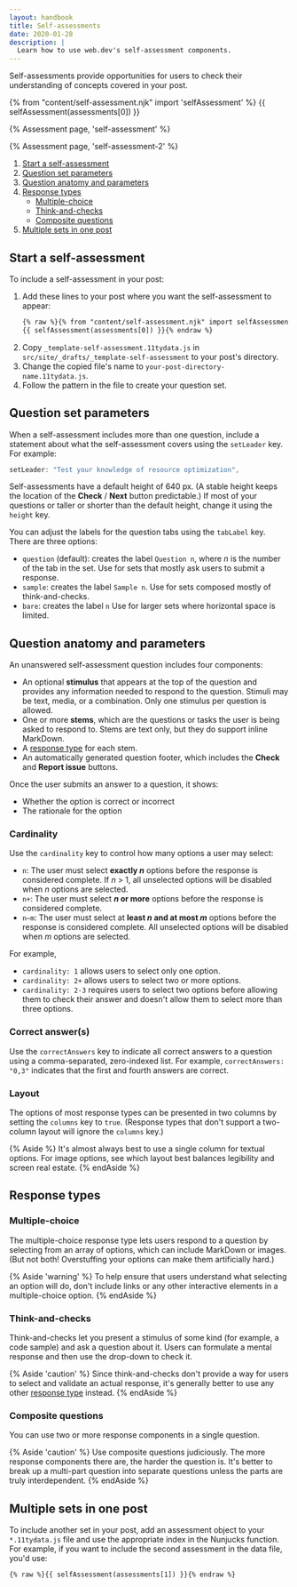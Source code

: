 ```yaml
---
layout: handbook
title: Self-assessments
date: 2020-01-28
description: |
  Learn how to use web.dev's self-assessment components.
---
```


Self-assessments provide opportunities for users
to check their understanding of concepts covered in your post.

<!--lint disable no-unescaped-template-tags-->
{% from "content/self-assessment.njk" import 'selfAssessment' %}
{{ selfAssessment(assessments[0]) }}
<!--lint disable no-unescaped-template-tags-->
{% Assessment page, 'self-assessment' %}

{% Assessment page, 'self-assessment-2' %}

1. [Start a self-assessment](#start-a-self-assessment)
1. [Question set parameters](#question-set-parameters)
1. [Question anatomy and parameters](#question-anatomy-and-parameters)
1. [Response types](#response-types)
    - [Multiple-choice](#multiple-choice)
    - [Think-and-checks](#think-and-checks)
    - [Composite questions](#composite-questions)
1. [Multiple sets in one post](#multiple-sets-in-one-post)

## Start a self-assessment

To include a self-assessment in your post:
1. Add these lines to your post where you want the self-assessment to appear:
    ```html
    {% raw %}{% from "content/self-assessment.njk" import selfAssessment %}
    {{ selfAssessment(assessments[0]) }}{% endraw %}
    ```
1. Copy `_template-self-assessment.11tydata.js` in `src/site/_drafts/_template-self-assessment`
   to your post's directory.
1. Change the copied file's name to `your-post-directory-name.11tydata.js`.
1. Follow the pattern in the file to create your question set.

## Question set parameters

When a self-assessment includes more than one question,
include a statement about what the self-assessment covers
using the `setLeader` key. For example:

```js
setLeader: "Test your knowledge of resource optimization",
```

Self-assessments have a default height of 640&nbsp;px.
(A stable height keeps the location of the **Check** / **Next** button predictable.)
If most of your questions or taller or shorter than the default height,
change it using the `height` key.

You can adjust the labels for the question tabs using the `tabLabel` key.
There are three options:
- `question` (default): creates the label `Question n`,
  where _n_ is the number of the tab in the set.
  Use for sets that mostly ask users to submit a response.
- `sample`: creates the label `Sample n`.
  Use for sets composed mostly of think-and-checks.
- `bare`: creates the label `n`
  Use for larger sets where horizontal space is limited.

## Question anatomy and parameters
An unanswered self-assessment question includes four components:
- An optional **stimulus** that appears at the top of the question
  and provides any information needed to respond to the question.
  Stimuli may be text, media, or a combination.
  Only one stimulus per question is allowed.
- One or more **stems**, which are the questions or tasks
  the user is being asked to respond to.
  Stems are text only, but they do support inline MarkDown.
- A [response type](#response-types) for each stem.
- An automatically generated question footer,
  which includes the **Check** and **Report issue** buttons.

Once the user submits an answer to a question,
it shows:
- Whether the option is correct or incorrect
- The rationale for the option

### Cardinality

Use the `cardinality` key to control how many options a user may select:
- `n`: The user must select **exactly _n_** options
  before the response is considered complete.
  If _n_&nbsp;>&nbsp;1, all unselected options will be disabled
  when _n_ options are selected.
- `n+`: The user must select **_n_ or more** options
  before the response is considered complete.
- `n–m`: The user must select at **least _n_ and at most _m_** options
  before the response is considered complete.
  All unselected options will be disabled when _m_ options are selected.

For example,
- `cardinality: 1` allows users to select only one option.
- `cardinality: 2+` allows users to select two or more options.
- `cardinality: 2-3` requires users to select two options
  before allowing them to check their answer
  and doesn't allow them to select more than three options.

### Correct answer(s)

Use the `correctAnswers` key to indicate all correct answers to a question
using a comma-separated, zero-indexed list.
For example, `correctAnswers: "0,3"` indicates
that the first and fourth answers are correct.

### Layout

The options of most response types can be presented in two columns
by setting the `columns` key to `true`.
(Response types that don't support a two-column layout
will ignore the `columns` key.)

{% Aside %}
It's almost always best to use a single column for textual options.
For image options,
see which layout best balances legibility and screen real estate.
{% endAside %}

## Response types

### Multiple-choice
The multiple-choice response type lets users respond to a question
by selecting from an array of options,
which can include MarkDown or images.
(But not both! Overstuffing your options can make them artificially hard.)

{% Aside 'warning' %}
To help ensure that users understand what selecting an option will do,
don't include links or any other interactive elements in a multiple-choice option.
{% endAside %}

### Think-and-checks
Think-and-checks let you present a stimulus of some kind
(for example, a code sample) and ask a question about it.
Users can formulate a mental response
and then use the drop-down to check it.

{% Aside 'caution' %}
Since think-and-checks don't provide a way for users to select
and validate an actual response,
it's generally better to use any other [response type](#response-types) instead.
{% endAside %}

### Composite questions
You can use two or more response components in a single question.
<!-- TODO: Explain how to do that -->

{% Aside 'caution' %}
Use composite questions judiciously.
The more response components there are, the harder the question is.
It's better to break up a multi-part question into separate questions
unless the parts are truly interdependent.
{% endAside %}

## Multiple sets in one post
To include another set in your post,
add an assessment object to your `*.11tydata.js` file and
use the appropriate index in the Nunjucks function.
For example, if you want to include the second assessment in the data file,
you'd use:

```html
{% raw %}{{ selfAssessment(assessments[1]) }}{% endraw %}
```
